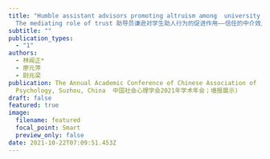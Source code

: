 ```yaml
---
title: "Humble assistant advisors promoting altruism among  university students:
  The mediating role of trust 助导员谦逊对学生助人行为的促进作用——信任的中介效应"
subtitle: ""
publication_types:
  - "1"
authors:
  - 林闻正*
  - 廖元萍
  - 尉兆梁
publication: The Annual Academic Conference of Chinese Association of  Social
  Psychology, Suzhou, China  中国社会心理学会2021年学术年会；墙报展示)
draft: false
featured: true
image:
  filename: featured
  focal_point: Smart
  preview_only: false
date: 2021-10-22T07:09:51.453Z
---
```


